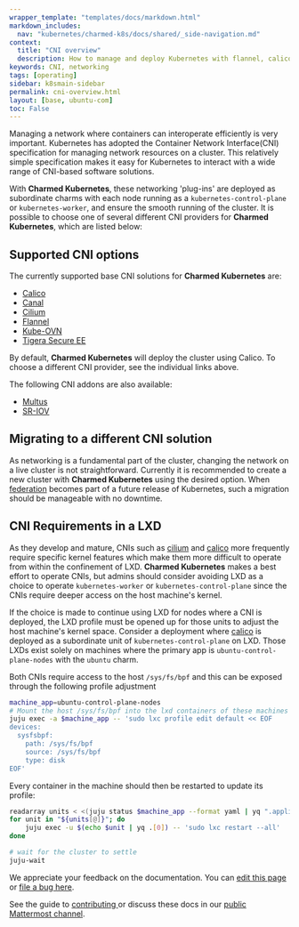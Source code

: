 ```yaml
---
wrapper_template: "templates/docs/markdown.html"
markdown_includes:
  nav: "kubernetes/charmed-k8s/docs/shared/_side-navigation.md"
context:
  title: "CNI overview"
  description: How to manage and deploy Kubernetes with flannel, calico, canal or Tigera Secure EE
keywords: CNI, networking
tags: [operating]
sidebar: k8smain-sidebar
permalink: cni-overview.html
layout: [base, ubuntu-com]
toc: False
---
```


Managing a network where containers can interoperate efficiently is very
important. Kubernetes has adopted the Container Network Interface(CNI)
specification for managing network resources on a cluster. This relatively
simple specification makes it easy for Kubernetes to interact with a wide range
of CNI-based software solutions.

With **Charmed Kubernetes**, these networking 'plug-ins' are deployed as
subordinate charms with each  node running as a `kubernetes-control-plane` or
`kubernetes-worker`, and ensure the smooth running of the cluster. It is
possible to choose one of several different CNI providers for **Charmed
Kubernetes**, which are listed below:

## Supported CNI options

The currently supported base CNI solutions for **Charmed Kubernetes** are:

 -   [Calico][calico]
 -   [Canal][canal]
 -   [Cilium][cilium]
 -   [Flannel][flannel]
 -   [Kube-OVN][kube-ovn]
 -   [Tigera Secure EE][tigera]

By default, **Charmed Kubernetes** will deploy the cluster using Calico. To choose
a different CNI provider, see the individual links above.

The following CNI addons are also available:
 -   [Multus][multus]
 -   [SR-IOV][sr-iov]

## Migrating to a different CNI solution

As networking is a fundamental part of the cluster, changing the network on a live cluster
is not straightforward. Currently it is recommended to create a new cluster with **Charmed Kubernetes**
using the desired option. When [federation][] becomes part of a future release of
Kubernetes, such a migration should be manageable with no downtime.


## CNI Requirements in a LXD

As they develop and mature, CNIs such as [cilium][] and [calico][] more frequently require
specific kernel features which make them more difficult to operate from within the
confinement of LXD. **Charmed Kubernetes** makes a best effort to operate CNIs, but admins
should consider avoiding LXD as a choice to operate `kubernetes-worker` or
`kubernetes-control-plane` since the CNIs require deeper access on the host machine's kernel.

If the choice is made to continue using LXD for nodes where a CNI is deployed, the LXD profile must be opened
up for those units to adjust the host machine's kernel space. Consider a deployment where [calico][] is deployed
as a subordinate unit of `kubernetes-control-plane` on LXD. Those LXDs exist solely on machines where the primary
app is `ubuntu-control-plane-nodes` with the `ubuntu` charm.

Both CNIs require access to the host `/sys/fs/bpf` and this can be exposed through the following profile adjustment
```bash
machine_app=ubuntu-control-plane-nodes
# Mount the host /sys/fs/bpf into the lxd containers of these machines
juju exec -a $machine_app -- 'sudo lxc profile edit default << EOF
devices:
  sysfsbpf:
    path: /sys/fs/bpf
    source: /sys/fs/bpf
    type: disk
EOF'
```

Every container in the machine should then be restarted to update its profile:

```bash
readarray units < <(juju status $machine_app --format yaml | yq ".applications.$machine_app.units | keys" )
for unit in "${units[@]}"; do
    juju exec -u $(echo $unit | yq .[0]) -- 'sudo lxc restart --all'
done

# wait for the cluster to settle
juju-wait
```

<!-- LINKS -->

[calico]: /kubernetes/charmed-k8s/docs/cni-calico
[canal]: /kubernetes/charmed-k8s/docs/cni-canal
[cilium]: /kubernetes/charmed-k8s/docs/cni-cilium
[flannel]: /kubernetes/charmed-k8s/docs/cni-flannel
[kube-ovn]: /kubernetes/charmed-k8s/docs/cni-kube-ovn
[tigera]: /kubernetes/charmed-k8s/docs/tigera-secure-ee
[multus]: /kubernetes/charmed-k8s/docs/cni-multus
[sr-iov]: /kubernetes/charmed-k8s/docs/cni-sriov
[install]: /kubernetes/charmed-k8s/docs/install-manual
[federation]: https://github.com/kubernetes-sigs/kubefed

<!-- FEEDBACK -->
<div class="p-notification--information">
  <div class="p-notification__content">
    <p class="p-notification__message">We appreciate your feedback on the documentation. You can
    <a href="https://github.com/charmed-kubernetes/kubernetes-docs/edit/main/pages/k8s/cni-overview.md" >edit this page</a>
    or
    <a href="https://github.com/charmed-kubernetes/kubernetes-docs/issues/new">file a bug here</a>.</p>
    <p>See the guide to <a href="/kubernetes/charmed-k8s/docs/how-to-contribute"> contributing </a> or discuss these docs in our <a href="https://chat.charmhub.io/charmhub/channels/kubernetes"> public Mattermost channel</a>.</p>
  </div>
</div>


